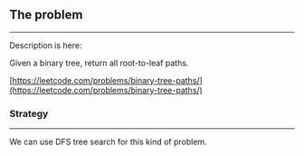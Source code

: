 ## The problem
---

Description is here:

Given a binary tree, return all root-to-leaf paths.

[https://leetcode.com/problems/binary-tree-paths/](https://leetcode.com/problems/binary-tree-paths/)

### Strategy
---
We can use DFS tree search for this kind of problem.